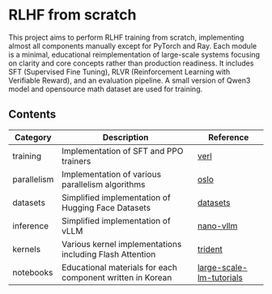 # RLHF from scratch
This project aims to perform RLHF training from scratch, implementing almost all components manually except for PyTorch and Ray. Each module is a minimal, educational reimplementation of large-scale systems focusing on clarity and core concepts rather than production readiness. It includes SFT (Supervised Fine Tuning), RLVR (Reinforcement Learning with Verifiable Reward), and an evaluation pipeline. A small version of Qwen3 model and opensource math dataset are used for training.

## Contents

| Category     | Description                                                | Reference                                                                        |
|--------------|------------------------------------------------------------|----------------------------------------------------------------------------------|
| training     | Implementation of SFT and PPO trainers                     | [verl](https://github.com/volcengine/verl)                                       |
| parallelism  | Implementation of various parallelism algorithms           | [oslo](https://github.com/EleutherAI/oslo)                                       |
| datasets     | Simplified implementation of Hugging Face Datasets         | [datasets](https://github.com/huggingface/datasets)                              |
| inference    | Simplified implementation of vLLM                          | [nano-vllm](https://github.com/GeeeekExplorer/nano-vllm)                         |
| kernels      | Various kernel implementations including Flash Attention   | [trident](https://github.com/kakaobrain/trident)                                 |
| notebooks    | Educational materials for each component written in Korean | [large-scale-lm-tutorials](https://github.com/tunib-ai/large-scale-lm-tutorials) |
